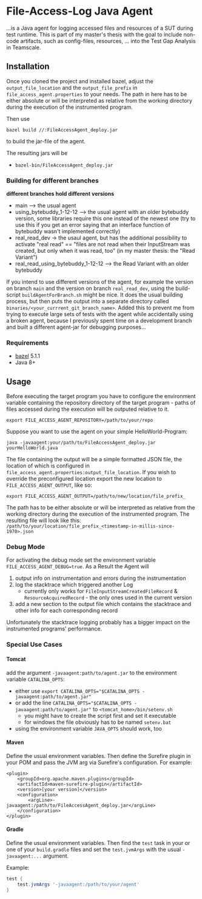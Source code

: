 # File-Access-Log Java Agent

...is a Java agent for logging accessed files and resources of a SUT during test runtime.
This is part of my master's thesis with the goal to include non-code artifacts, such as config-files, resources, ... into the Test Gap Analysis in Teamscale.

## Installation

Once you cloned the project and installed bazel,
adjust the `output_file_location` and the `output_file_prefix` in `file_access_agent.properties` to your needs. The path in here has to be either absolute or will be interpreted as relative from the working directory during the execution of the instrumented program.

Then use

`bazel build //:FileAccessAgent_deploy.jar` 

to build the jar-file of the agent.

The resulting jars will be
- `bazel-bin/FileAccessAgent_deploy.jar`

### Building for different branches

**different branches hold different versions**
- main --> the usual agent
- using_bytebuddy_1-12-12 --> the usual agent with an older bytebuddy version, some libraries require this one instead of the newest one (try to use this if you get an error saying that an interface function of bytebuddy wasn't implemented correctly)
- real_read_dev -> the usaul agent, but has the additional possibility to activate "real read" == "files are not read when their InputStream was created, but only when it was read, too" (in my master thesis: the "Read Variant")
- real_read_using_bytebuddy_1-12-12 --> the Read Variant with an older bytebuddy

If you intend to use different versions of the agent, for example the version on branch `main` and the version on branch `real_read_dev`, using the build-script `buildAgentForBranch.sh` might be nice. It does the usual building process, but then puts the output into a separate directory called `binaries/<your_currrent_git_branch_name>`.
Added this to prevent me from trying to execute large sets of tests with the agent while accidentally using a broken agent, because I previously spent time on a development branch and built a different agent-jar for debugging purposes...

### Requirements
- [bazel](https://bazel.build/) 5.1.1
- Java 8+

## Usage

Before executing the target program you have to configure the environment variable containing the repository directory of the target program - paths of files accessed during the execution will be outputed relative to it.

`export FILE_ACCESS_AGENT_REPOSITORY=/path/to/your/repo`

Suppose you want to use the agent on your simple HelloWorld-Program:

`java -javaagent:your/path/to/FileAccessAgent_deploy.jar yourHelloWorld.java`

The file containing the output will be a simple formatted JSON file, the location of which is configured in `file_access_agent.properties:output_file_location`.
If you wish to override the preconfigured location export the new location to `FILE_ACCESS_AGENT_OUTPUT`, like so:

`export FILE_ACCESS_AGENT_OUTPUT=/path/to/new/location/file_prefix_`

The path has to be either absolute or will be interpreted as relative from the working directory during the execution of the instrumented program.
The resulting file will look like this: `/path/to/your/location/file_prefix_<timestamp-in-millis-since-1970>.json`

### Debug Mode
For activating the debug mode set the environment variable `FILE_ACCESS_AGENT_DEBUG=true`.
As a Result the Agent will
1. output info on instrumentation and errors during the instrumentation
2. log the stacktrace which triggered another Log
    - currently only works for `FileInputStreamCreatedFileRecord` & `ResourceAcquiredRecord` -  the only ones used in the current version
3. add a new section to the output file which contains the stacktrace and other info for each corresponding record

Unfortunately the stacktrace logging probably has a bigger impact on the instrumented programs' performance.

### Special Use Cases
#### Tomcat

add the argument `-javaagent:path/to/agent.jar` to the environment variable `CATALINA_OPTS`:

- either use `export CATALINA_OPTS="$CATALINA_OPTS -javaagent:path/to/agent.jar"`
- or add the line `CATALINA_OPTS="$CATALINA_OPTS -javaagent:path/to/agent.jar"` to `<tomcat_home>/bin/setenv.sh`
  - you might have to create the script first and set it executable
  - for windows the file obviously has to be named `setenv.bat`
- using the environment variable `JAVA_OPTS` should work, too

#### Maven
Define the usual environment variables. Then define the Surefire plugin in your POM and pass the JVM arg via Surefire's configuration.
For example:

```
<plugin>
    <groupId>org.apache.maven.plugins</groupId>
    <artifactId>maven-surefire-plugin</artifactId>
    <version>[your version]</version>
    <configuration>
        <argLine>-javaagent:/path/to/FileAccessAgent_deploy.jar</argLine>
    </configuration>
</plugin>
```

#### Gradle
Define the usual environment variables. Then find the `test` task in your or one of your `build.gradle` files and set the `test.jvmArgs` with the usual `-javaagent:...` argument.

Example:
```gradle
test {
    test.jvmArgs '-javaagent:/path/to/your/agent'
}
```
